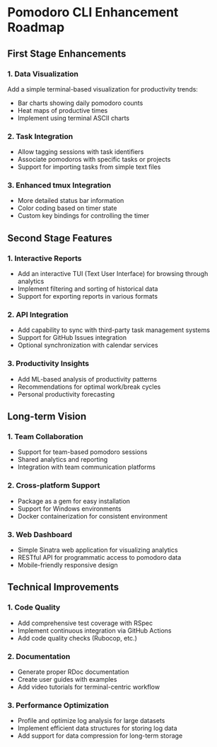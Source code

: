 # Pomodoro CLI Enhancement Roadmap

## First Stage Enhancements

### 1. Data Visualization
Add a simple terminal-based visualization for productivity trends:
- Bar charts showing daily pomodoro counts
- Heat maps of productive times
- Implement using terminal ASCII charts

### 2. Task Integration
- Allow tagging sessions with task identifiers
- Associate pomodoros with specific tasks or projects
- Support for importing tasks from simple text files

### 3. Enhanced tmux Integration
- More detailed status bar information
- Color coding based on timer state
- Custom key bindings for controlling the timer

## Second Stage Features

### 1. Interactive Reports
- Add an interactive TUI (Text User Interface) for browsing through analytics
- Implement filtering and sorting of historical data
- Support for exporting reports in various formats

### 2. API Integration
- Add capability to sync with third-party task management systems
- Support for GitHub Issues integration
- Optional synchronization with calendar services

### 3. Productivity Insights
- Add ML-based analysis of productivity patterns
- Recommendations for optimal work/break cycles
- Personal productivity forecasting

## Long-term Vision

### 1. Team Collaboration
- Support for team-based pomodoro sessions
- Shared analytics and reporting
- Integration with team communication platforms

### 2. Cross-platform Support
- Package as a gem for easy installation
- Support for Windows environments
- Docker containerization for consistent environment

### 3. Web Dashboard
- Simple Sinatra web application for visualizing analytics
- RESTful API for programmatic access to pomodoro data
- Mobile-friendly responsive design

## Technical Improvements

### 1. Code Quality
- Add comprehensive test coverage with RSpec
- Implement continuous integration via GitHub Actions
- Add code quality checks (Rubocop, etc.)

### 2. Documentation
- Generate proper RDoc documentation
- Create user guides with examples
- Add video tutorials for terminal-centric workflow

### 3. Performance Optimization
- Profile and optimize log analysis for large datasets
- Implement efficient data structures for storing log data
- Add support for data compression for long-term storage